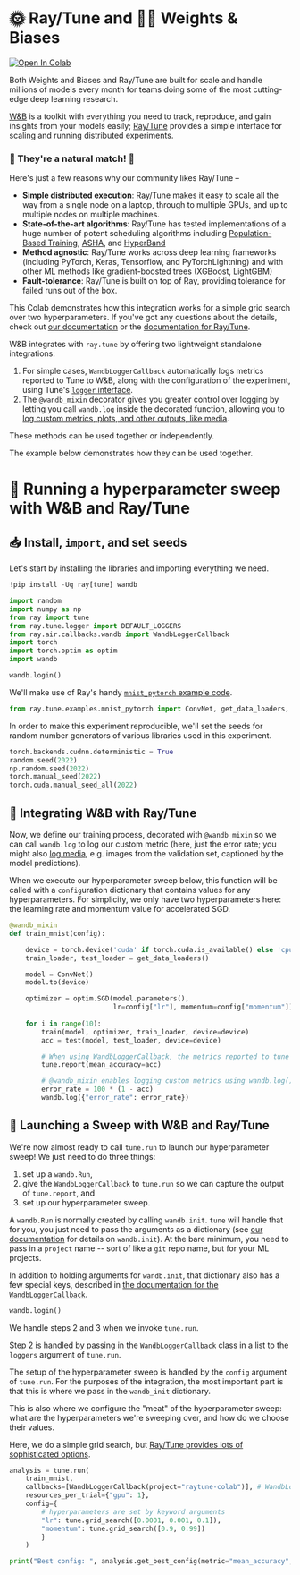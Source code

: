 
# 🌞 Ray/Tune and 🏋️‍♀️ Weights & Biases 

<a href="https://colab.research.google.com/github/wandb/examples/blob/master/colabs/raytune/RayTune_with_wandb.ipynb" target="_parent"><img src="https://colab.research.google.com/assets/colab-badge.svg" alt="Open In Colab"/></a>

Both Weights and Biases and Ray/Tune are built for scale and handle millions of models every month for teams doing some of the most cutting-edge deep learning research.

[W&B](https://wandb.com) is a toolkit with everything you need to track, reproduce, and gain insights from your models easily; [Ray/Tune](https://docs.ray.io/en/latest/tune/) provides a simple interface for scaling and running distributed experiments.

### 🤝 They're a natural match! 🤝

Here's just a few reasons why our community likes Ray/Tune –

* **Simple distributed execution**: Ray/Tune makes it easy to scale all the way from a single node on a laptop, through to multiple GPUs, and up to multiple nodes on multiple machines.
* **State-of-the-art algorithms**: Ray/Tune has tested implementations of a huge number of potent scheduling algorithms including
[Population-Based Training](https://docs.ray.io/en/latest/tune/tutorials/tune-advanced-tutorial.html),
[ASHA](https://docs.ray.io/en/master/tune/tutorials/tune-tutorial.html#early-stopping-with-asha),
and
[HyperBand](https://docs.ray.io/en/latest/tune/api_docs/schedulers.html#hyperband-tune-schedulers-hyperbandscheduler)
* **Method agnostic**: Ray/Tune works across deep learning frameworks (including PyTorch, Keras, Tensorflow, and PyTorchLightning) and with other ML methods like gradient-boosted trees (XGBoost, LightGBM)
* **Fault-tolerance**: Ray/Tune is built on top of Ray, providing tolerance for failed runs out of the box.

This Colab demonstrates how this integration works for a simple grid search over two hyperparameters. If you've got any questions about the details,
check out
[our documentation](https://docs.wandb.com/library/integrations/ray-tune)
or the
[documentation for Ray/Tune](https://docs.ray.io/en/master/tune/api_docs/integration.html#weights-and-biases-tune-integration-wandb).


W&B integrates with `ray.tune` by offering two lightweight standalone integrations:

1. For simple cases, `WandbLoggerCallback` automatically logs metrics reported to Tune to W&B, along with the configuration of the experiment, using Tune's [`logger` interface](https://docs.ray.io/en/latest/tune/api_docs/logging.html).
2. The `@wandb_mixin` decorator gives you greater control over logging by letting you call `wandb.log` inside the decorated function, allowing you to [log custom metrics, plots, and other outputs, like media](https://colab.research.google.com/github/wandb/examples/blob/master/colabs/wandb-log/Log_(Almost)_Anything_with_W%26B_Media.ipynb).

These methods can be used together or independently.

The example below demonstrates how they can be used together.

# 🧹 Running a hyperparameter sweep with W&B and Ray/Tune

## 📥 Install, `import`, and set seeds


Let's start by installing the libraries and importing everything we need.



```python
!pip install -Uq ray[tune] wandb
```


```python
import random
import numpy as np
from ray import tune
from ray.tune.logger import DEFAULT_LOGGERS
from ray.air.callbacks.wandb import WandbLoggerCallback
import torch
import torch.optim as optim
import wandb
```


```python
wandb.login()
```

We'll make use of Ray's handy [`mnist_pytorch` example code](https://github.com/ray-project/ray/blob/master/python/ray/tune/examples/mnist_pytorch.py).


```python
from ray.tune.examples.mnist_pytorch import ConvNet, get_data_loaders, test, train
```

In order to make this experiment reproducible, we'll set the seeds for random number generators of various libraries used in this experiment.


```python
torch.backends.cudnn.deterministic = True
random.seed(2022)
np.random.seed(2022)
torch.manual_seed(2022)
torch.cuda.manual_seed_all(2022)
```

## 🤝 Integrating W&B with Ray/Tune

Now, we define our training process, decorated with `@wandb_mixin` so we can call `wandb.log` to log our custom metric
(here, just the error rate; you might also [log media](https://docs.wandb.com/library/log#media), e.g. images from the validation set, captioned by the model predictions).

When we execute our hyperparameter sweep below,
this function will be called with a `config`uration dictionary
that contains values for any hyperparameters.
For simplicity, we only have two hyperparameters here:
the learning rate and momentum value for accelerated SGD.


```python
@wandb_mixin
def train_mnist(config):

    device = torch.device('cuda' if torch.cuda.is_available() else 'cpu')
    train_loader, test_loader = get_data_loaders()

    model = ConvNet()
    model.to(device)

    optimizer = optim.SGD(model.parameters(),
                          lr=config["lr"], momentum=config["momentum"])
    
    for i in range(10):
        train(model, optimizer, train_loader, device=device)
        acc = test(model, test_loader, device=device)

        # When using WandbLoggerCallback, the metrics reported to tune are also logged in the W&B dashboard
        tune.report(mean_accuracy=acc)

        # @wandb_mixin enables logging custom metrics using wandb.log()
        error_rate = 100 * (1 - acc)
        wandb.log({"error_rate": error_rate})
```

## 🚀 Launching a Sweep with W&B and Ray/Tune

We're now almost ready to call `tune.run` to launch our hyperparameter sweep!
We just need to do three things:
1. set up a `wandb.Run`,
2. give the `WandbLoggerCallback` to `tune.run` so we can capture the output of `tune.report`, and
3. set up our hyperparameter sweep.

A `wandb.Run` is normally created by calling `wandb.init`.
`tune` will handle that for you, you just need to pass
the arguments as a dictionary
(see [our documentation](https://docs.wandb.com/library/init) for details on `wandb.init`).
At the bare minimum, you need to pass in a `project` name --
sort of like a `git` repo name, but for your ML projects.

In addition to holding arguments for `wandb.init`,
that dictionary also has a few special keys, described in
[the documentation for the `WandbLoggerCallback`](https://docs.ray.io/en/master/tune/tutorials/tune-wandb.html).


```python
wandb.login()
```

We handle steps 2 and 3 when we invoke `tune.run`.

Step 2 is handled by passing in the `WandbLoggerCallback` class in a list
to the `loggers` argument of `tune.run`.

The setup of the hyperparameter sweep is handled by the
`config` argument of `tune.run`.
For the purposes of the integration,
the most important part is that this is where we pass in the `wandb_init`
dictionary.

This is also where we configure the "meat" of the hyperparameter sweep:
what are the hyperparameters we're sweeping over,
and how do we choose their values.

Here, we do a simple grid search, but
[Ray/Tune provides lots of sophisticated options](https://docs.ray.io/en/latest/tune/api_docs/suggestion.html).


```python
analysis = tune.run(
    train_mnist,
    callbacks=[WandbLoggerCallback(project="raytune-colab")], # WandbLoggerCallback uses tune.run's logger interface
    resources_per_trial={"gpu": 1},
    config={
        # hyperparameters are set by keyword arguments
        "lr": tune.grid_search([0.0001, 0.001, 0.1]),
        "momentum": tune.grid_search([0.9, 0.99])
        }
    )

```


```python
print("Best config: ", analysis.get_best_config(metric="mean_accuracy", mode="max"))
```
